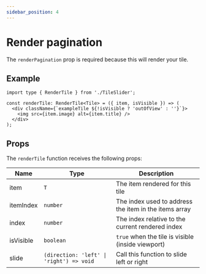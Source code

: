 ```yaml
---
sidebar_position: 4
---
```


# Render pagination

The `renderPagination` prop is required because this will render your tile.

## Example

```tsx
import type { RenderTile } from './TileSlider';

const renderTile: RenderTile<Tile> = ({ item, isVisible }) => (
  <div className={`exampleTile ${!isVisible ? 'outOfView' : ''}`}>
    <img src={item.image} alt={item.title} />
  </div>
);
```

## Props

The `renderTile` function receives the following props:

| Name      | Type                                     | Description                                           |
|-----------|------------------------------------------|-------------------------------------------------------|
| item      | `T`                                      | The item rendered for this tile                       |
| itemIndex | `number`                                 | The index used to address the item in the items array |
| index     | `number`                                 | The index relative to the current rendered index      |
| isVisible | `boolean`                                | `true` when the tile is visible (inside viewport)     |
| slide     | `(direction: 'left' \| 'right') => void` | Call this function to slide left or right             |

